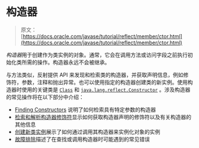 # 构造器

> 原文： [https://docs.oracle.com/javase/tutorial/reflect/member/ctor.html](https://docs.oracle.com/javase/tutorial/reflect/member/ctor.html)

*构造器*用于创建作为类实例的对象。通常，它会在调用方法或访问字段之前执行初始化类所需的操作。构造器永远不会被继承。

与方法类似，反射提供 API 来发现和检索类的构造器，并获取声明信息，例如修饰符，参数，注释和抛出异常。也可以使用指定的构造器创建类的新实例。使用构造器时使用的关键类是 [`Class`](https://docs.oracle.com/javase/8/docs/api/java/lang/Class.html) 和 [`java.lang.reflect.Constructor`](https://docs.oracle.com/javase/8/docs/api/java/lang/reflect/Constructor.html) 。涉及构造器的常见操作将在以下部分中介绍：

*   [Finding Constructors](ctorLocation.html) 说明了如何检索具有特定参数的构造器
*   [检索和解析构造器修饰符](ctorModifiers.html)显示如何获取构造器声明的修饰符以及有关构造器的其他信息
*   [创建新类实例](ctorInstance.html)展示了如何通过调用其构造器来实例化对象的实例
*   [故障排除](ctorTrouble.html)描述了在查找或调用构造器时可能遇到的常见错误